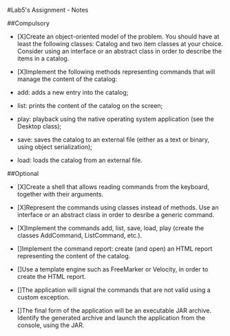 #Lab5's Assignment - Notes

##Compulsory

* [X]Create an object-oriented model of the problem. You should have at least the following classes: Catalog and two item classes at your choice. Consider using an interface or an abstract class in order to describe the items in a catalog.

* [X]Implement the following methods representing commands that will manage the content of the catalog:
* add: adds a new entry into the catalog;
* list: prints the content of the catalog on the screen;
* play: playback using the native operating system application (see the Desktop class);
* save: saves the catalog to an external file (either as a text or binary, using object serialization);
* load: loads the catalog from an external file.

##Optional

* [X]Create a shell that allows reading commands from the keyboard, together with their arguments.

* [X]Represent the commands using classes instead of methods. Use an interface or an abstract class in order to desribe a generic command.

* [X]Implement the commands add, list, save, load, play (create the classes AddCommand, ListCommand, etc.).

* []Implement the command report: create (and open) an HTML report representing the content of the catalog.

* []Use a template engine such as FreeMarker or Velocity, in order to create the HTML report.

* []The application will signal the commands that are not valid using a custom exception.
  
* []The final form of the application will be an executable JAR archive. Identify the generated archive and launch the application from the console, using the JAR.

